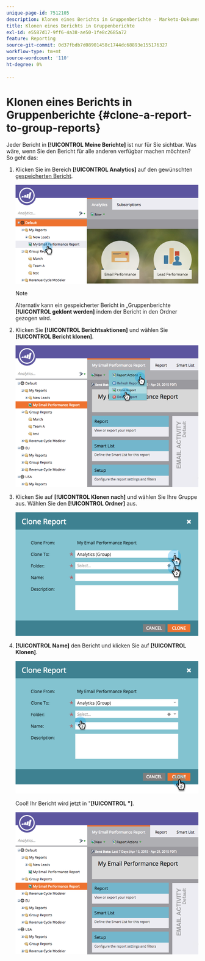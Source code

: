 ```yaml
---
unique-page-id: 7512105
description: Klonen eines Berichts in Gruppenberichte - Marketo-Dokumente - Produktdokumentation
title: Klonen eines Berichts in Gruppenberichte
exl-id: e5587d17-9ff6-4a38-ae50-1fe8c2685a72
feature: Reporting
source-git-commit: 0d37fbdb7d08901458c1744dc68893e155176327
workflow-type: tm+mt
source-wordcount: '110'
ht-degree: 0%

---
```


# Klonen eines Berichts in Gruppenberichte {#clone-a-report-to-group-reports}

Jeder Bericht in **[!UICONTROL Meine Berichte]** ist nur für Sie sichtbar. Was wäre, wenn Sie den Bericht für alle anderen verfügbar machen möchten? So geht das:

1. Klicken Sie im Bereich **[!UICONTROL Analytics]** auf den gewünschten [gespeicherten Bericht](/help/marketo/product-docs/reporting/basic-reporting/creating-reports/save-a-report.md).

   ![](assets/image2015-4-21-11-3a25-3a54.png)

   >[!NOTE]
   >
   >Alternativ kann ein gespeicherter Bericht in „Gruppenberichte **[!UICONTROL geklont werden]** indem der Bericht in den Ordner gezogen wird.

1. Klicken Sie **[!UICONTROL Berichtsaktionen]** und wählen Sie **[!UICONTROL Bericht klonen]**.

   ![](assets/image2015-4-21-11-3a29-3a32.png)

1. Klicken Sie auf **[!UICONTROL Klonen nach]** und wählen Sie Ihre Gruppe aus. Wählen Sie den **[!UICONTROL Ordner]** aus.

   ![](assets/image2015-4-21-11-3a32-3a0.png)

1. **[!UICONTROL Name]** den Bericht und klicken Sie auf **[!UICONTROL Klonen]**.

   ![](assets/image2015-4-21-11-3a33-3a11.png)

   Cool! Ihr Bericht wird jetzt in &quot;**[!UICONTROL &quot;]**.

   ![](assets/image2015-4-21-11-3a37-3a25.png)
